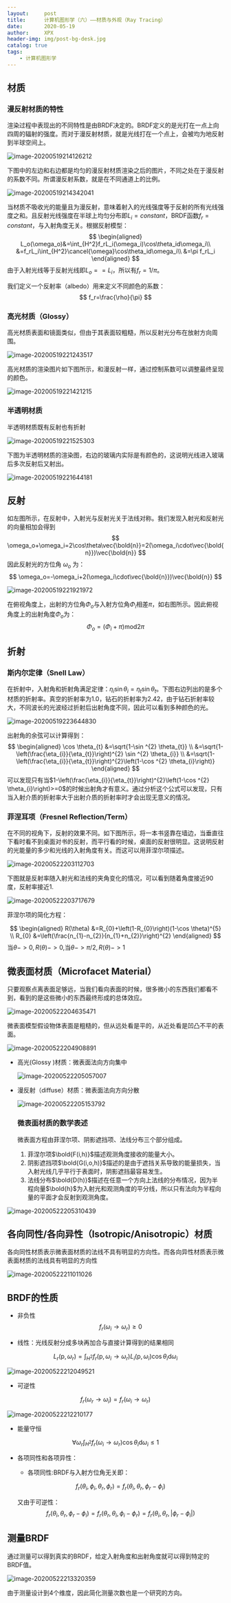 ```yaml
---
layout:     post
title:      计算机图形学（六）——材质与外观（Ray Tracing）
date:       2020-05-19
author:     XPX
header-img: img/post-bg-desk.jpg
catalog: true
tags:
    - 计算机图形学
---
```


## 材质

### 漫反射材质的特性

渲染过程中表现出的不同特性是由BRDF决定的。BRDF定义的是光打在一点上向四周的辐射的强度。而对于漫反射材质，就是光线打在一个点上，会被均为地反射到半球空间上。

![image-20200519214126212](https://xpx-picbed.oss-cn-beijing.aliyuncs.com//blog/2020/05/image-20200519214126212.png)

下图中的左边和右边都是均匀的漫反射材质渲染之后的图片，不同之处在于漫反射的系数不同。所谓漫反射系数，就是在不同通道上的比例。

![image-20200519214342041](https://xpx-picbed.oss-cn-beijing.aliyuncs.com//blog/2020/05/image-20200519214342041.png)

当材质不吸收光的能量且为漫反射，意味着射入的光线强度等于反射的所有光线强度之和。且反射光线强度在半球上均匀分布即$L_i=constant$，BRDF函数$f_r=constant$，与入射角度无关。根据反射模型：
$$
\begin{aligned}
L_o(\omega_o)&=\int_{H^2}f_rL_i(\omega_i)\cos\theta_id\omega_i\\
&=f_rL_i\int_{H^2}\cancel{\omega}\cos\theta_id\omega_i\\
&=\pi f_rL_i
\end{aligned}
$$
由于入射光线等于反射光线即$L_o==L_i$，所以有$f_r=1/\pi$。

我们定义一个反射率（albedo）用来定义不同颜色的系数：
$$
f_r=\frac{\rho}{\pi}
$$

### 高光材质（Glossy）

高光材质表面和镜面类似，但由于其表面较粗糙，所以反射光分布在放射方向周围。

![image-20200519221243517](https://xpx-picbed.oss-cn-beijing.aliyuncs.com//blog/2020/05/image-20200519221243517.png)

高光材质的渲染图片如下图所示，和漫反射一样，通过控制系数可以调整最终呈现的颜色。

![image-20200519221421215](https://xpx-picbed.oss-cn-beijing.aliyuncs.com//blog/2020/05/image-20200519221421215.png)

### 半透明材质

半透明材质既有反射也有折射

![image-20200519221525303](https://xpx-picbed.oss-cn-beijing.aliyuncs.com//blog/2020/05/image-20200519221525303.png)

下图为半透明材质的渲染图，右边的玻璃内实际是有颜色的，这说明光线进入玻璃后多次反射后又射出。

![image-20200519221644181](https://xpx-picbed.oss-cn-beijing.aliyuncs.com//blog/2020/05/image-20200519221644181.png)

## 反射

如左图所示，在反射中，入射光与反射光关于法线对称。我们发现入射光和反射光的向量相加会得到
$$
\omega_o+\omega_i=2\cos\theta\vec{\bold{n}}=2(\omega_i\cdot\vec{\bold{n}})\vec{\bold{n}}
$$
因此反射光的方位角 $\omega_o$ 为：
$$
\omega_o=-\omega_i+2(\omega_i\cdot\vec{\bold{n}})\vec{\bold{n}}
$$

<img src="https://xpx-picbed.oss-cn-beijing.aliyuncs.com//blog/2020/05/image-20200519221921972.png" alt="image-20200519221921972"  />

在俯视角度上，出射的方位角$\Phi_o$与入射方位角$\Phi_i$相差$\pi$，如右图所示。因此俯视角度上的出射角度$\Phi_o$为：
$$
\Phi_o=(\Phi_i+\pi)\text{mod}2\pi
$$

## 折射

### 斯内尔定律（Snell Law）

在折射中，入射角和折射角满足定律：$\eta_i\sin\theta_i=\eta_t\sin\theta_t$。下图右边列出的是多个材质的折射率。真空的折射率为1.0，钻石的折射率为2.42，由于钻石折射率较大，不同波长的光波经过折射后出射角度不同，因此可以看到多种颜色的光。

![image-20200519223644830](https://xpx-picbed.oss-cn-beijing.aliyuncs.com//blog/2020/05/image-20200519223644830.png)

出射角的余弦可以计算得到：
$$
\begin{aligned}
\cos \theta_{t} &=\sqrt{1-\sin ^{2} \theta_{t}} \\
&=\sqrt{1-\left(\frac{\eta_{i}}{\eta_{t}}\right)^{2} \sin ^{2} \theta_{i}} \\
&=\sqrt{1-\left(\frac{\eta_{i}}{\eta_{t}}\right)^{2}\left(1-\cos ^{2} \theta_{i}\right)}
\end{aligned}
$$
可以发现只有当$1-\left(\frac{\eta_{i}}{\eta_{t}}\right)^{2}\left(1-\cos ^{2} \theta_{i}\right)>=0$的时候出射角才有意义。通过分析这个公式可以发现，只有当入射介质的折射率大于出射介质的折射率时才会出现无意义的情况。

### 菲涅耳项（Fresnel Reflection/Term）

在不同的视角下，反射的效果不同。如下图所示，将一本书竖靠在墙边，当垂直往下看时看不到桌面对书的反射，而平行看的时候，桌面的反射很明显。这说明反射的光能量的多少和光线的入射角度有关。而这可以用菲涅尔项描述。

![image-20200522203112703](https://xpx-picbed.oss-cn-beijing.aliyuncs.com//blog/2020/05/image-20200522203112703.png)

下图就是反射率随入射光和法线的夹角变化的情况，可以看到随着角度接近90度，反射率接近1.

![image-20200522203717679](https://xpx-picbed.oss-cn-beijing.aliyuncs.com//blog/2020/05/image-20200522203717679.png)



菲涅尔项的简化方程：


$$
\begin{aligned}
R(\theta) &=R_{0}+\left(1-R_{0}\right)(1-\cos \theta)^{5} \\
R_{0} &=\left(\frac{n_{1}-n_{2}}{n_{1}+n_{2}}\right)^{2}
\end{aligned}
$$
当$\theta->0, R(\theta)->0$,当$\theta->\pi/2, R(\theta)->1$

## 微表面材质（Microfacet Material）

只要观察点离表面足够远，当我们看向表面的时候，很多微小的东西我们都看不到，看到的是这些微小的东西最终形成的总体效应。

![image-20200522204635471](https://xpx-picbed.oss-cn-beijing.aliyuncs.com//blog/2020/05/image-20200522204635471.png)

微表面模型假设物体表面是粗糙的，但从远处看是平的，从近处看是凹凸不平的表面。

![image-20200522204908891](https://xpx-picbed.oss-cn-beijing.aliyuncs.com//blog/2020/05/image-20200522204908891.png)

- 高光(Glossy )材质：微表面法向方向集中

  ![image-20200522205057007](https://xpx-picbed.oss-cn-beijing.aliyuncs.com//blog/2020/05/image-20200522205057007.png)

- 漫反射（diffuse）材质：微表面法向方向分散

  ![image-20200522205153792](https://xpx-picbed.oss-cn-beijing.aliyuncs.com//blog/2020/05/image-20200522205153792.png)

  ### 微表面材质的数学表述

  微表面方程由菲涅尔项、阴影遮挡项、法线分布三个部分组成。

  1. 菲涅尔项$\bold{F(i,h)}$描述观测角度接收的能量大小。
  2. 阴影遮挡项$\bold{G(i,o,h)}$描述的是由于遮挡关系导致的能量损失，当入射光线几乎平行于表面时，阴影遮挡最容易发生。
  3. 法线分布$\bold{D(h)}$描述在任意一个方向上法线的分布情况，因为半程向量$\bold{h}$为入射光和观测角度的平分线，所以只有法向为半程向量的平面才会反射到观测角度。

![image-20200522205310439](https://xpx-picbed.oss-cn-beijing.aliyuncs.com//blog/2020/05/image-20200522205310439.png)

## 各向同性/各向异性（Isotropic/Anisotropic）材质

各向同性材质表示微表面材质的法线不具有明显的方向性。而各向异性材质表示微表面材质的法线具有明显的方向性

![image-20200522211011026](https://xpx-picbed.oss-cn-beijing.aliyuncs.com//blog/2020/05/image-20200522211011026.png)

## BRDF的性质

- 非负性
  $$
  f_{r}\left(\omega_{i} \rightarrow \omega_{r}\right) \geq 0
  $$

- 线性：光线反射分成多块再加合与直接计算得到的结果相同

$$
L_{r}\left(\mathrm{p}, \omega_{r}\right)=\int_{H^{2}} f_{r}\left(\mathrm{p}, \omega_{i} \rightarrow \omega_{r}\right) L_{i}\left(\mathrm{p}, \omega_{i}\right) \cos \theta_{i} \mathrm{d} \omega_{i}
$$

![image-20200522212049521](https://xpx-picbed.oss-cn-beijing.aliyuncs.com//blog/2020/05/image-20200522212049521.png)

- 可逆性

$$
f_{r}\left(\omega_{r} \rightarrow \omega_{i}\right)=f_{r}\left(\omega_{i} \rightarrow \omega_{r}\right)
$$

![image-20200522212210177](https://xpx-picbed.oss-cn-beijing.aliyuncs.com//blog/2020/05/image-20200522212210177.png)

- 能量守恒

$$
\forall \omega_{r} \int_{H^{2}} f_{r}\left(\omega_{i} \rightarrow \omega_{r}\right) \cos \theta_{i} \mathrm{d} \omega_{i} \leq 1
$$

- 各项同性和各项异性：

  - 各项同性:BRDF与入射方位角无关即：

  $$
  f_{r}\left(\theta_{i}, \phi_{i} , \theta_{r}, \phi_{r}\right)=f_{r}\left(\theta_{i}, \theta_{r}, \phi_{r}-\phi_{i}\right)
  $$

  又由于可逆性：
  $$
  f_{r}\left(\theta_{i}, \theta_{r}, \phi_{r}-\phi_{i}\right)=f_{r}\left(\theta_{r}, \theta_{i}, \phi_{i}-\phi_{r}\right)=f_{r}\left(\theta_{i}, \theta_{r},\left|\phi_{r}-\phi_{i}\right|\right)
  $$
  

## 测量BRDF

通过测量可以得到真实的BRDF，给定入射角度和出射角度就可以得到特定的BRDF值。

![image-20200522213320359](https://xpx-picbed.oss-cn-beijing.aliyuncs.com//blog/2020/05/image-20200522213320359.png)

由于测量设计到4个维度，因此简化测量次数也是一个研究的方向。

